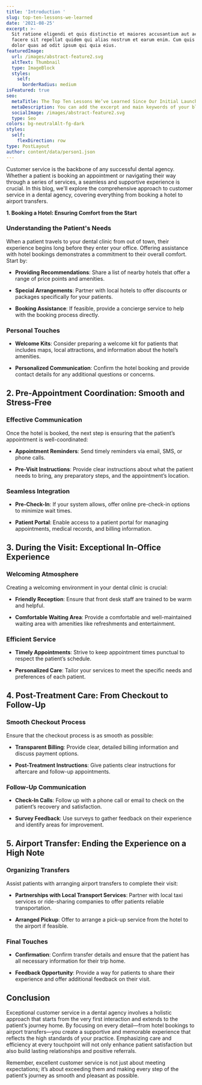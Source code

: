 ```yaml
---
title: 'Introduction '
slug: top-ten-lessons-we-learned
date: '2021-08-25'
excerpt: >-
  Sit ratione eligendi et quis distinctio et maiores accusantium aut accusamus
  facere sit repellat quidem qui alias nostrum et earum enim. Cum quis sint eos
  dolor quas ad odit ipsum qui quia eius.
featuredImage:
  url: /images/abstract-feature2.svg
  altText: Thumbnail
  type: ImageBlock
  styles:
    self:
      borderRadius: medium
isFeatured: true
seo:
  metaTitle: The Top Ten Lessons We’ve Learned Since Our Initial Launch
  metaDescription: You can add the excerpt and main keywords of your blog post here.
  socialImage: /images/abstract-feature2.svg
  type: Seo
colors: bg-neutralAlt-fg-dark
styles:
  self:
    flexDirection: row
type: PostLayout
author: content/data/person1.json
---
```

Customer service is the backbone of any successful dental agency. Whether a patient is booking an appointment or navigating their way through a series of services, a seamless and supportive experience is crucial. In this blog, we'll explore the comprehensive approach to customer service in a dental agency, covering everything from booking a hotel to airport transfers.



**1. Booking a Hotel: Ensuring Comfort from the Start**

### **Understanding the Patient's Needs**

When a patient travels to your dental clinic from out of town, their experience begins long before they enter your office. Offering assistance with hotel bookings demonstrates a commitment to their overall comfort. Start by:

*   **Providing Recommendations**: Share a list of nearby hotels that offer a range of price points and amenities.

*   **Special Arrangements**: Partner with local hotels to offer discounts or packages specifically for your patients.

*   **Booking Assistance**: If feasible, provide a concierge service to help with the booking process directly.

### **Personal Touches**

*   **Welcome Kits**: Consider preparing a welcome kit for patients that includes maps, local attractions, and information about the hotel’s amenities.

*   **Personalized Communication**: Confirm the hotel booking and provide contact details for any additional questions or concerns.

## **2. Pre-Appointment Coordination: Smooth and Stress-Free**

### **Effective Communication**

Once the hotel is booked, the next step is ensuring that the patient’s appointment is well-coordinated:

*   **Appointment Reminders**: Send timely reminders via email, SMS, or phone calls.

*   **Pre-Visit Instructions**: Provide clear instructions about what the patient needs to bring, any preparatory steps, and the appointment’s location.

### **Seamless Integration**

*   **Pre-Check-In**: If your system allows, offer online pre-check-in options to minimize wait times.

*   **Patient Portal**: Enable access to a patient portal for managing appointments, medical records, and billing information.

## **3. During the Visit: Exceptional In-Office Experience**

### **Welcoming Atmosphere**

Creating a welcoming environment in your dental clinic is crucial:

*   **Friendly Reception**: Ensure that front desk staff are trained to be warm and helpful.

*   **Comfortable Waiting Area**: Provide a comfortable and well-maintained waiting area with amenities like refreshments and entertainment.

### **Efficient Service**

*   **Timely Appointments**: Strive to keep appointment times punctual to respect the patient’s schedule.

*   **Personalized Care**: Tailor your services to meet the specific needs and preferences of each patient.

## **4. Post-Treatment Care: From Checkout to Follow-Up**

### **Smooth Checkout Process**

Ensure that the checkout process is as smooth as possible:

*   **Transparent Billing**: Provide clear, detailed billing information and discuss payment options.

*   **Post-Treatment Instructions**: Give patients clear instructions for aftercare and follow-up appointments.

### **Follow-Up Communication**

*   **Check-In Calls**: Follow up with a phone call or email to check on the patient’s recovery and satisfaction.

*   **Survey Feedback**: Use surveys to gather feedback on their experience and identify areas for improvement.

## **5. Airport Transfer: Ending the Experience on a High Note**

### **Organizing Transfers**

Assist patients with arranging airport transfers to complete their visit:

*   **Partnerships with Local Transport Services**: Partner with local taxi services or ride-sharing companies to offer patients reliable transportation.

*   **Arranged Pickup**: Offer to arrange a pick-up service from the hotel to the airport if feasible.

### **Final Touches**

*   **Confirmation**: Confirm transfer details and ensure that the patient has all necessary information for their trip home.

*   **Feedback Opportunity**: Provide a way for patients to share their experience and offer additional feedback on their visit.

## **Conclusion**

Exceptional customer service in a dental agency involves a holistic approach that starts from the very first interaction and extends to the patient’s journey home. By focusing on every detail—from hotel bookings to airport transfers—you create a supportive and memorable experience that reflects the high standards of your practice. Emphasizing care and efficiency at every touchpoint will not only enhance patient satisfaction but also build lasting relationships and positive referrals.

Remember, excellent customer service is not just about meeting expectations; it’s about exceeding them and making every step of the patient’s journey as smooth and pleasant as possible.



